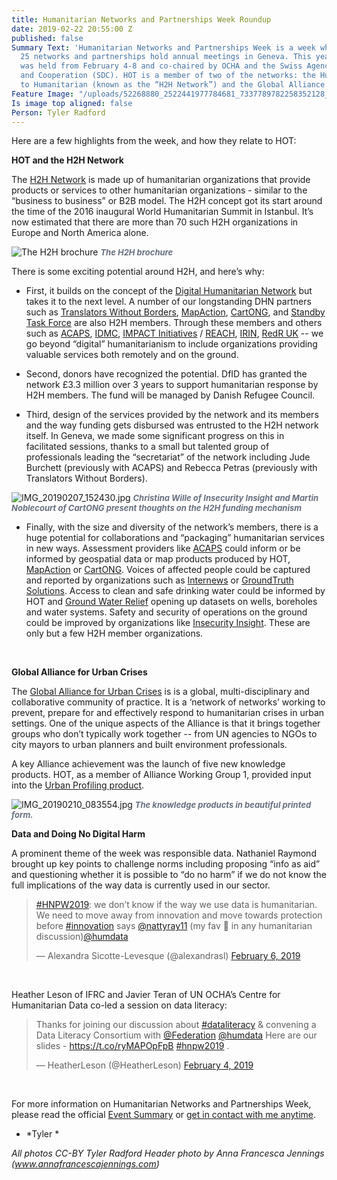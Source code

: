 ```yaml
---
title: Humanitarian Networks and Partnerships Week Roundup
date: 2019-02-22 20:55:00 Z
published: false
Summary Text: 'Humanitarian Networks and Partnerships Week is a week when more than
  25 networks and partnerships hold annual meetings in Geneva. This year, the event
  was held from February 4-8 and co-chaired by OCHA and the Swiss Agency for Development
  and Cooperation (SDC). HOT is a member of two of the networks: the Humanitarian
  to Humanitarian (known as the “H2H Network”) and the Global Alliance for Urban Crises.'
Feature Image: "/uploads/52268880_2522441977784681_7337789782258352128_o%20(2).jpg"
Is image top aligned: false
Person: Tyler Radford
---
```


Here are a few highlights from the week, and how they relate to HOT:

**HOT and the H2H Network**

The [H2H Network](https://www.h2hworks.org/) is made up of humanitarian organizations that provide products or services to other humanitarian organizations - similar to the “business to business” or B2B model. The H2H concept got its start around the time of the 2016 inaugural World Humanitarian Summit in Istanbul. It’s now estimated that there are more than 70 such H2H organizations in Europe and North America alone.

![The H2H brochure](/uploads/IMG_20190210_083404.jpg)
<em style="font-size: 0.8125rem;font-weight: bold;color: #68707F;">The H2H brochure</em>

There is some exciting potential around H2H, and here’s why:

* First, it builds on the concept of the [Digital Humanitarian Network](http://digitalhumanitarians.com/) but takes it to the next level. A number of our longstanding DHN partners such as [Translators Without Borders](https://translatorswithoutborders.org/), [MapAction](https://mapaction.org/), [CartONG](http://www.cartong.org/), and [Standby Task Force](http://www.standbytaskforce.org/) are also H2H members. Through these members and others such as [ACAPS](https://www.acaps.org/), [IDMC](http://www.internal-displacement.org/), [IMPACT Initiatives](http://www.impact-initiatives.org/) / [REACH](http://www.reach-initiative.org/), [IRIN](https://www.irinnews.org/), [RedR UK](https://www.redr.org.uk/) -- we go beyond “digital” humanitarianism to include organizations providing valuable services both remotely and on the ground.

* Second, donors have recognized the potential. DfID has granted the network £3.3 million over 3 years to support humanitarian response by H2H members. The fund will be managed by Danish Refugee Council.

* Third, design of the services provided by the network and its members and the way funding gets disbursed was entrusted to the H2H network itself. In Geneva, we made some significant progress on this in facilitated sessions, thanks to a small but talented group of professionals leading the “secretariat” of the network including Jude Burchett (previously with ACAPS) and Rebecca Petras (previously with Translators Without Borders).

![IMG_20190207_152430.jpg](/uploads/IMG_20190207_152430.jpg)
<em style="font-size: 0.8125rem;font-weight: bold;color: #68707F;">Christina Wille of Insecurity Insight and Martin Noblecourt of CartONG present thoughts on the H2H funding mechanism</em>

* Finally, with the size and diversity of the network’s members, there is a huge potential for collaborations and “packaging” humanitarian services in new ways. Assessment providers like [ACAPS](https://www.acaps.org/) could inform or be informed by geospatial data or map products produced by HOT, [MapAction](https://mapaction.org/) or [CartONG](http://www.cartong.org/). Voices of affected people could be captured and reported by organizations such as [Internews](https://www.internews.org/) or [GroundTruth Solutions](http://groundtruthsolutions.org/). Access to clean and safe drinking water could be informed by HOT and [Ground Water Relief](https://groundwater-relief.org/) opening up datasets on wells, boreholes and water systems. Safety and security of operations on the ground could be improved by organizations like [Insecurity Insight](http://insecurityinsight.org/). These are only but a few H2H member organizations.
<br />

**Global Alliance for Urban Crises**

The [Global Alliance for Urban Crises](http://urbancrises.org/) is is a global, multi-disciplinary and collaborative community of practice. It is a ‘network of networks’ working to prevent, prepare for and effectively respond to humanitarian crises in urban settings. One of the unique aspects of the Alliance is that it brings together groups who don’t typically work together -- from UN agencies to NGOs to city mayors to urban planners and built environment professionals.

A key Alliance achievement was the launch of five new knowledge products. HOT, as a member of Alliance Working Group 1, provided input into the [Urban Profiling product](http://urbancrises.org/downloads-0).
<br />
 
![IMG_20190210_083554.jpg](/uploads/IMG_20190210_083554.jpg)
<em style="font-size: 0.8125rem;font-weight: bold;color: #68707F;"> The knowledge products in beautiful printed form.</em>
<br />

**Data and Doing No Digital Harm**

A prominent theme of the week was responsible data. Nathaniel Raymond brought up key points to challenge norms including proposing “info as aid” and questioning whether it is possible to “do no harm” if we do not know the full implications of the way data is currently used in our sector. 

<blockquote class="twitter-tweet" data-lang="en"><p lang="en" dir="ltr"><a href="https://twitter.com/hashtag/HNPW2019?src=hash&amp;ref_src=twsrc%5Etfw">#HNPW2019</a>: we don’t know if the way we use data is humanitarian. We need to move away from innovation and move towards protection before <a href="https://twitter.com/hashtag/innovation?src=hash&amp;ref_src=twsrc%5Etfw">#innovation</a> says <a href="https://twitter.com/nattyray11?ref_src=twsrc%5Etfw">@nattyray11</a> (my fav 🧠 in any humanitarian discussion)<a href="https://twitter.com/humdata?ref_src=twsrc%5Etfw">@humdata</a></p>&mdash; Alexandra Sicotte-Levesque (@alexandrasl) <a href="https://twitter.com/alexandrasl/status/1093093765613522944?ref_src=twsrc%5Etfw">February 6, 2019</a></blockquote>
<script async src="https://platform.twitter.com/widgets.js" charset="utf-8"></script>
<br />

Heather Leson of IFRC and Javier Teran of UN OCHA’s Centre for Humanitarian Data co-led a session on data literacy:

<blockquote class="twitter-tweet" data-lang="en"><p lang="en" dir="ltr">Thanks for joining our discussion about <a href="https://twitter.com/hashtag/dataliteracy?src=hash&amp;ref_src=twsrc%5Etfw">#dataliteracy</a> &amp; convening a Data Literacy Consortium with <a href="https://twitter.com/Federation?ref_src=twsrc%5Etfw">@Federation</a> <a href="https://twitter.com/humdata?ref_src=twsrc%5Etfw">@humdata</a> Here are our slides - <a href="https://t.co/ryMAPOpFpB">https://t.co/ryMAPOpFpB</a> <a href="https://twitter.com/hashtag/hnpw2019?src=hash&amp;ref_src=twsrc%5Etfw">#hnpw2019</a> .</p>&mdash; HeatherLeson (@HeatherLeson) <a href="https://twitter.com/HeatherLeson/status/1092417777984516097?ref_src=twsrc%5Etfw">February 4, 2019</a></blockquote>
<script async src="https://platform.twitter.com/widgets.js" charset="utf-8"></script>
<br />

For more information on Humanitarian Networks and Partnerships Week, please read the official [Event Summary](https://vosocc.unocha.org/GetFile.aspx?file=86207_HNPW2019_Event_Summary_version_1.pdf) or [get in contact with me anytime](https://www.hotosm.org/people/tyler-radford/).

- *Tyler *

*All photos CC-BY Tyler Radford
Header photo by Anna Francesca Jennings (www.annafrancescajennings.com)*